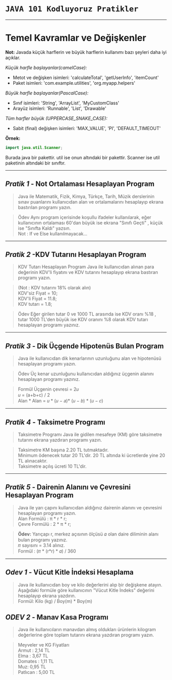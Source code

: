 ﻿# `JAVA 101 Kodluyoruz Pratikler`

---
# Temel Kavramlar ve Değişkenler

**Not:**  Javada küçük harflerin ve büyük harflerin kullanımı 
bazı şeyleri daha iyi açıklar.

*Küçük harfle başlayanlar(camelCase):*
* Metot ve değişken isimleri: 'calculateTotal', 'getUserInfo', 'itemCount'
* Paket isimleri: 'com.example.utilities', 'org.myapp.helpers'

*Büyük harfle başlayanlar(PascalCase):*
* Sınıf isimleri: 'String', 'ArrayList', 'MyCustomClass'
* Arayüz isimleri: 'Runnable', 'List', 'Drawable'

*Tüm harfler büyük (UPPERCASE_SNAKE_CASE):*
* Sabit (final) değişken isimleri: 'MAX_VALUE', 'PI', 'DEFAULT_TIMEOUT'

**Örnek:**
```java
import java.util.Scanner;
```
Burada java bir pakettir. util ise onun altındaki bir pakettir. Scanner ise util paketinin altındaki bir sınıftır.

---
## *Pratik 1* - Not Ortalaması Hesaplayan Program

>Java ile Matematik, Fizik, Kimya, Türkçe, Tarih, Müzik derslerinin sınav puanlarını kullanıcıdan alan ve ortalamalarını hesaplayıp ekrana bastırılan programı yazın.

>Ödev
Aynı program içerisinde koşullu ifadeler kullanılarak, eğer kullanıcının ortalaması 60'dan büyük ise ekrana "Sınıfı Geçti" , küçük ise "Sınıfta Kaldı" yazsın.  
Not : If ve Else kullanılmayacak...
---

## *Pratik 2* -KDV Tutarını Hesaplayan Program

>KDV Tutarı Hesaplayan Program
Java ile kullanıcıdan alınan para değerinin KDV'li fiyatını ve KDV tutarını hesaplayıp ekrana bastıran programı yazın.

>(Not : KDV tutarını 18% olarak alın)  
KDV'siz Fiyat = 10;  
KDV'li Fiyat = 11.8;  
KDV tutarı = 1.8;

>Ödev
Eğer girilen tutar 0 ve 1000 TL arasında ise KDV oranı %18 , tutar 1000 TL'den büyük ise KDV oranını %8 olarak KDV tutarı hesaplayan programı yazınız.
---

## *Pratik 3* - Dik Üçgende Hipotenüs Bulan Program
>Java ile kullanıcıdan dik kenarlarının uzunluğunu alan ve hipotenüsü hesaplayan programı yazın.

>Ödev
Üç kenar uzunluğunu kullanıcıdan aldığınız üçgenin alanını hesaplayan programı yazınız.

>Formül
Üçgenin çevresi = 2𝑢  
𝑢 = (a+b+c) / 2  
Alan * Alan = 𝑢 * (𝑢 − 𝑎)* (𝑢 − 𝑏) * (𝑢 − 𝑐)
 ---

## *Pratik 4* - Taksimetre Programı
>Taksimetre Programı
Java ile gidilen mesafeye (KM) göre taksimetre tutarını ekrana yazdıran programı yazın.

>Taksimetre KM başına 2.20 TL tutmaktadır.  
Minimum ödenecek tutar 20 TL'dir. 20 TL altında ki ücretlerde yine 20 TL alınacaktır.  
Taksimetre açılış ücreti 10 TL'dir.
---

## *Pratik 5* - Dairenin Alanını ve Çevresini Hesaplayan Program
>Java ile yarı çapını kullanıcıdan aldığınız dairenin alanını ve çevresini hesaplayan programı yazın.  
Alan Formülü : π * r * r;  
Çevre Formülü : 2 * π * r;

>**Ödev:**
Yarıçapı r, merkez açısının ölçüsü 𝛼 olan daire diliminin alanı bulan programı yazınız.  
𝜋 sayısını = 3.14 alınız.  
Formül : (𝜋 * (r*r) * 𝛼) / 360
---
 
## *Odev 1* - Vücut Kitle İndeksi Hesaplama
>Java ile kullanıcıdan boy ve kilo değerlerini alıp bir değişkene atayın. Aşağıdaki formüle göre kullanıcının "Vücut Kitle İndeks" değerini hesaplayıp ekrana yazdırın.  
Formül: Kilo (kg) / Boy(m) * Boy(m)

## *ODEV 2* - Manav Kasa Programı
>Java ile kullanıcıların manavdan almış oldukları ürünlerin kilogram değerlerine göre toplam tutarını ekrana yazdıran programı yazın.

>Meyveler ve KG Fiyatları  
Armut : 2,14 TL  
Elma : 3,67 TL  
Domates : 1,11 TL  
Muz: 0,95 TL  
Patlıcan : 5,00 TL  
